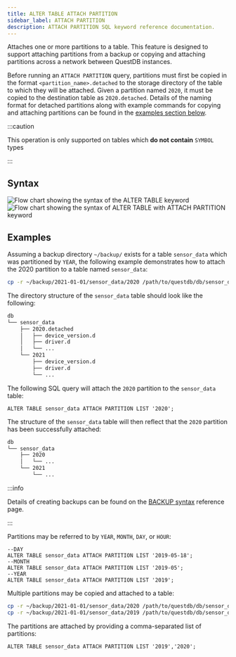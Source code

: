 ```yaml
---
title: ALTER TABLE ATTACH PARTITION
sidebar_label: ATTACH PARTITION
description: ATTACH PARTITION SQL keyword reference documentation.
---
```


Attaches one or more partitions to a table. This feature is designed to support
attaching partitions from a backup or copying and attaching partitions across a
network between QuestDB instances.

Before running an `ATTACH PARTITION` query, partitions must first be copied in
the format `<partition_name>.detached` to the storage directory of the table to
which they will be attached. Given a partition named `2020`, it must be copied
to the destination table as `2020.detached`. Details of the naming format for
detached partitions along with example commands for copying and attaching
partitions can be found in the [examples section below](#examples).

:::caution

This operation is only supported on tables which **do not contain** `SYMBOL`
types

:::

## Syntax

![Flow chart showing the syntax of the ALTER TABLE keyword](/img/docs/diagrams/alterTable.svg)
![Flow chart showing the syntax of ALTER TABLE with ATTACH PARTITION keyword](/img/docs/diagrams/alterTableAttachPartition.svg)

## Examples

Assuming a backup directory `~/backup/` exists for a table `sensor_data` which
was partitioned by `YEAR`, the following example demonstrates how to attach the
2020 partition to a table named `sensor_data`:

```bash
cp -r ~/backup/2021-01-01/sensor_data/2020 /path/to/questdb/db/sensor_data/2020.detached
```

The directory structure of the `sensor_data` table should look like the
following:

```bash
db
└── sensor_data
    ├── 2020.detached
    │   ├── device_version.d
    │   ├── driver.d
    │   └── ...
    └── 2021
        ├── device_version.d
        ├── driver.d
        └── ...
```

The following SQL query will attach the `2020` partition to the `sensor_data`
table:

```questdb-sql
ALTER TABLE sensor_data ATTACH PARTITION LIST '2020';
```

The structure of the `sensor_data` table will then reflect that the `2020`
partition has been successfully attached:

```bash
db
└── sensor_data
    ├── 2020
    │   └── ...
    └── 2021
        └── ...
```

:::info

Details of creating backups can be found on the
[BACKUP syntax](/docs/reference/sql/backup) reference page.

:::

Partitions may be referred to by `YEAR`, `MONTH`, `DAY`, or `HOUR`:

```questdb-sql title="Attach a partition by name"
--DAY
ALTER TABLE sensor_data ATTACH PARTITION LIST '2019-05-18';
--MONTH
ALTER TABLE sensor_data ATTACH PARTITION LIST '2019-05';
--YEAR
ALTER TABLE sensor_data ATTACH PARTITION LIST '2019';
```

Multiple partitions may be copied and attached to a table:

```bash title="Copying multiple partitions to the sensor_data table"
cp -r ~/backup/2021-01-01/sensor_data/2020 /path/to/questdb/db/sensor_data/2020.detached
cp -r ~/backup/2021-01-01/sensor_data/2019 /path/to/questdb/db/sensor_data/2019.detached
```

The partitions are attached by providing a comma-separated list of partitions:

```questdb-sql title="Attach multiple partitions"
ALTER TABLE sensor_data ATTACH PARTITION LIST '2019','2020';
```
